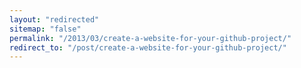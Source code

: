 ```yaml
---
layout: "redirected"
sitemap: "false"
permalink: "/2013/03/create-a-website-for-your-github-project/"
redirect_to: "/post/create-a-website-for-your-github-project/"
---
```




